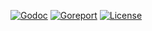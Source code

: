 [![Godoc](https://godoc.org/github.com/weirdgiraffe/promise?status.svg)](http://godoc.org/github.com/weirdgiraffe/promise)
[![Goreport](https://goreportcard.com/badge/github.com/weirdgiraffe/promise)](https://goreportcard.com/report/github.com/weirdgiraffe/promise)
[![License](https://img.shields.io/github/license/weirdgiraffe/promise.svg?maxAge=2592000)](https://github.com/weirdgiraffe/promise/LICENSE)
